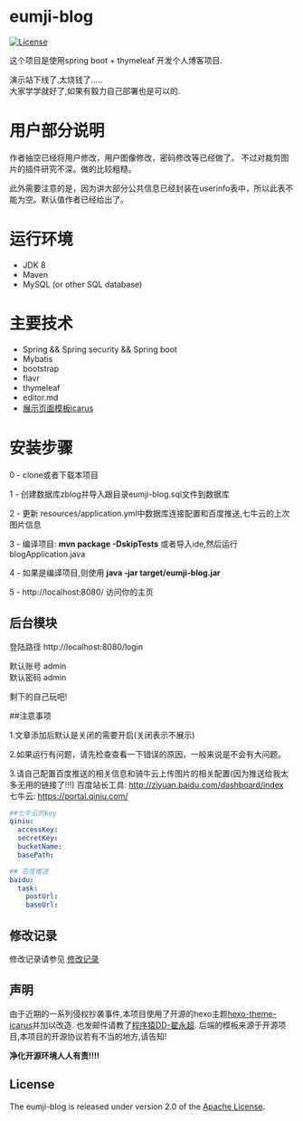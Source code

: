 # eumji-blog
  
 [![License](https://img.shields.io/badge/license-Apache%202-4EB1BA.svg)](https://www.apache.org/licenses/LICENSE-2.0.html)

这个项目是使用spring boot + thymeleaf 开发个人博客项目.

演示站下线了.太烧钱了.....<br>
大家学学就好了,如果有毅力自己部署也是可以的.

# 用户部分说明

作者抽空已经将用户修改，用户图像修改，密码修改等已经做了。
不过对裁剪图片的插件研究不深。做的比较粗糙。

此外需要注意的是，因为讲大部分公共信息已经封装在userinfo表中，所以此表不能为空。默认值作者已经给出了。

# 运行环境
- JDK 8
- Maven
- MySQL (or other SQL database)

# 主要技术

- Spring && Spring security && Spring boot
- Mybatis
- bootstrap
- flavr
- thymeleaf
- editor.md
- [展示页面模板icarus](https://github.com/ppoffice/hexo-theme-icarus)



# 安装步骤

0 - clone或者下载本项目

1 - 创建数据库zblog并导入跟目录eumji-blog.sql文件到数据库

2 - 更新 resources/application.yml中数据库连接配置和百度推送,七牛云的上次图片信息

3 - 编译项目: **mvn package -DskipTests** 或者导入ide,然后运行blogApplication.java

4 - 如果是编译项目,则使用 **java -jar target/eumji-blog.jar**

5 - http://localhost:8080/ 访问你的主页


## 后台模块

登陆路径 http://localhost:8080/login

默认账号 admin<br>
默认密码 admin

剩下的自己玩吧!

##注意事项

1.文章添加后默认是关闭的需要开启(关闭表示不展示)

2.如果运行有问题，请先检查查看一下错误的原因，一般来说是不会有大问题。

3.请自己配置百度推送的相关信息和骑牛云上传图片的相关配置(因为推送给我太多无用的链接了!!!)
百度站长工具: http://ziyuan.baidu.com/dashboard/index <br>
七牛云: https://portal.qiniu.com/

```yml
##七牛云的key
qiniu:
  accessKey:
  secretKey:
  bucketName:
  basePath:

## 百度推送
baidu:
  task:
    postUrl:
    baseUrl:


```

## 修改记录
修改记录请参见 [修改记录](https://github.com/eumji025/EumJi-blog/tree/dev/update-record.md)

## 声明
由于近期的一系列侵权抄袭事件,本项目使用了开源的hexo主题[hexo-theme-icarus](https://github.com/ppoffice/hexo-theme-icarus)并加以改造. 也发邮件请教了[程序猿DD-翟永超](https://github.com/dyc87112).
后端的模板来源于开源项目,本项目的开源协议若有不当的地方,请告知!


**净化开源环境人人有责!!!!**

## License

The eumji-blog is released under version 2.0 of the [Apache License](http://www.apache.org/licenses/LICENSE-2.0).

